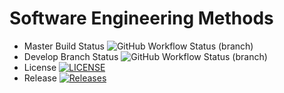 # Software Engineering Methods
* Master Build Status ![GitHub Workflow Status (branch)](https://img.shields.io/github/actions/workflow/status/Robert-Smales/sem-cw/main.yml?branch=master)
* Develop Branch Status ![GitHub Workflow Status (branch)](https://img.shields.io/github/actions/workflow/status/Robert-Smales/sem-cw/main.yml?branch=develop)
* License [![LICENSE](https://img.shields.io/github/license/Robert-Smales/sem-cw.svg?style=flat-square)](https://github.com/Robert-Smales/sem-cw/blob/master/LICENSE)
* Release [![Releases](https://img.shields.io/github/release/Robert-Smales/sem-cw/all.svg?style=flat-square)](https://github.com/Robert-Smales/sem-cw/releases)